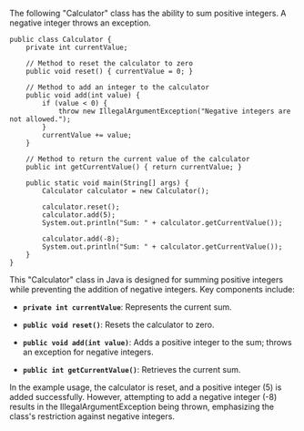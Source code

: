 The following "Calculator" class has the ability to sum positive integers. A negative integer throws an exception.

```
public class Calculator {
    private int currentValue;

    // Method to reset the calculator to zero
    public void reset() { currentValue = 0; }

    // Method to add an integer to the calculator
    public void add(int value) {
        if (value < 0) {
            throw new IllegalArgumentException("Negative integers are not allowed.");
        }
        currentValue += value;
    }

    // Method to return the current value of the calculator
    public int getCurrentValue() { return currentValue; }

    public static void main(String[] args) {
        Calculator calculator = new Calculator();

        calculator.reset();
        calculator.add(5);
        System.out.println("Sum: " + calculator.getCurrentValue());

        calculator.add(-8);
        System.out.println("Sum: " + calculator.getCurrentValue());
    }
}
```

This "Calculator" class in Java is designed for summing positive integers while preventing the addition of negative
integers. Key components include:

- **`private int currentValue`**: Represents the current sum.

- **`public void reset()`**: Resets the calculator to zero.

- **`public void add(int value)`**: Adds a positive integer to the sum; throws an exception for negative integers.

- **`public int getCurrentValue()`**: Retrieves the current sum.

In the example usage, the calculator is reset, and a positive integer (5) is added successfully. However, attempting to
add a negative integer (-8) results in the IllegalArgumentException being thrown, emphasizing the class's restriction
against negative integers.

